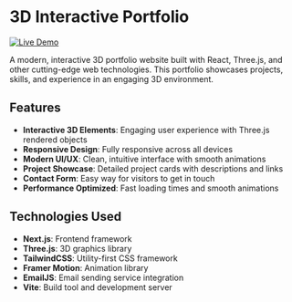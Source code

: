 # 3D Interactive Portfolio

[![Live Demo](https://img.shields.io/badge/demo-live-brightgreen)](https://portfolio-inky-delta-35.vercel.app/)

A modern, interactive 3D portfolio website built with React, Three.js, and other cutting-edge web technologies. This portfolio showcases projects, skills, and experience in an engaging 3D environment.

## Features

- **Interactive 3D Elements**: Engaging user experience with Three.js rendered objects
- **Responsive Design**: Fully responsive across all devices
- **Modern UI/UX**: Clean, intuitive interface with smooth animations
- **Project Showcase**: Detailed project cards with descriptions and links
- **Contact Form**: Easy way for visitors to get in touch
- **Performance Optimized**: Fast loading times and smooth animations

## Technologies Used

- **Next.js**: Frontend framework
- **Three.js**: 3D graphics library
- **TailwindCSS**: Utility-first CSS framework
- **Framer Motion**: Animation library
- **EmailJS**: Email sending service integration
- **Vite**: Build tool and development server
